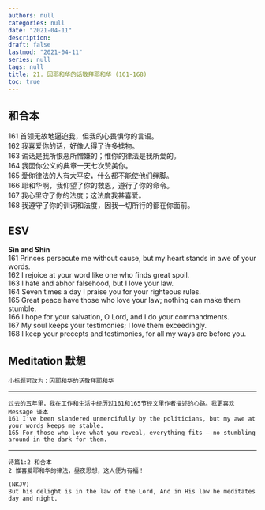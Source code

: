 ```yaml
---
authors: null
categories: null
date: "2021-04-11"
description: 
draft: false
lastmod: "2021-04-11"
series: null
tags: null
title: 21. 因耶和华的话敬拜耶和华 (161-168)
toc: true
---
```


## 和合本

161 首领无故地逼迫我，但我的心畏惧你的言语。  
162 我喜爱你的话，好像人得了许多掳物。  
163 谎话是我所恨恶所憎嫌的；惟你的律法是我所爱的。  
164 我因你公义的典章一天七次赞美你。  
165 爱你律法的人有大平安，什么都不能使他们绊脚。  
166 耶和华啊，我仰望了你的救恩，遵行了你的命令。  
167 我心里守了你的法度；这法度我甚喜爱。  
168 我遵守了你的训词和法度，因我一切所行的都在你面前。  

## ESV  
**Sin and Shin**  
161 Princes persecute me without cause, but my heart stands in awe of your words.  
162 I rejoice at your word like one who finds great spoil.   
163 I hate and abhor falsehood, but I love your law.   
164 Seven times a day I praise you for your righteous rules.   
165 Great peace have those who love your law; nothing can make them stumble.   
166 I hope for your salvation, O Lord, and I do your commandments.   
167 My soul keeps your testimonies; I love them exceedingly.   
168 I keep your precepts and testimonies, for all my ways are before you.   

## Meditation 默想

    小标题可改为：因耶和华的话敬拜耶和华
____
    过去的五年里，我在工作和生活中经历过161和165节经文里作者描述的心路。我更喜欢 Message 译本  
    161 I've been slandered unmercifully by the politicians, but my awe at your words keeps me stable.  
    165 For those who love what you reveal, everything fits — no stumbling around in the dark for them.  

____
    ‪诗篇‬1:2 和合本
    2 惟喜爱耶和华的律法，昼夜思想，这人便为有福！

    (NKJV)
    But his delight is in the law of the Lord, And in His law he meditates day and night.


<script>
    var refTagger = {
        settings: {
            bibleVersion: "KJV" /*hlybblsmpshndtn*/
        }
    }; 

    (function(d, t) {
        var n=d.querySelector('[nonce]');
        refTagger.settings.nonce = n && (n.nonce||n.getAttribute('nonce'));
        var g = d.createElement(t), s = d.getElementsByTagName(t)[0];
        g.src = 'https://api.reftagger.com/v2/RefTagger.js';
        g.nonce = refTagger.settings.nonce;
        s.parentNode.insertBefore(g, s);
    }(document, 'script'));
</script>